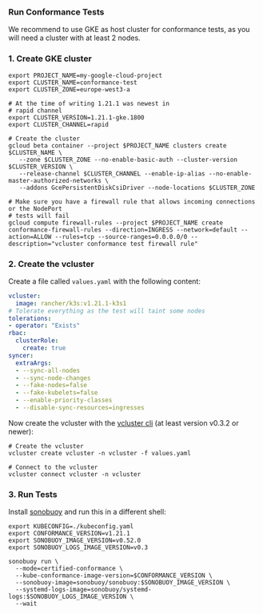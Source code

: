 ### Run Conformance Tests

We recommend to use GKE as host cluster for conformance tests, as you will need a cluster with at least 2 nodes.


### 1. Create GKE cluster

```
export PROJECT_NAME=my-google-cloud-project
export CLUSTER_NAME=conformance-test
export CLUSTER_ZONE=europe-west3-a

# At the time of writing 1.21.1 was newest in
# rapid channel
export CLUSTER_VERSION=1.21.1-gke.1800
export CLUSTER_CHANNEL=rapid

# Create the cluster
gcloud beta container --project $PROJECT_NAME clusters create $CLUSTER_NAME \
   --zone $CLUSTER_ZONE --no-enable-basic-auth --cluster-version $CLUSTER_VERSION \
   --release-channel $CLUSTER_CHANNEL --enable-ip-alias --no-enable-master-authorized-networks \
   --addons GcePersistentDiskCsiDriver --node-locations $CLUSTER_ZONE
   
# Make sure you have a firewall rule that allows incoming connections or the NodePort
# tests will fail
gcloud compute firewall-rules --project $PROJECT_NAME create conformance-firewall-rules --direction=INGRESS --network=default --action=ALLOW --rules=tcp --source-ranges=0.0.0.0/0 --description="vcluster conformance test firewall rule"
```

### 2. Create the vcluster

Create a file called `values.yaml` with the following content:
```yaml
vcluster:
  image: rancher/k3s:v1.21.1-k3s1
# Tolerate everything as the test will taint some nodes
tolerations:
- operator: "Exists"
rbac:
  clusterRole:
    create: true
syncer:
  extraArgs:
  - --sync-all-nodes
  - --sync-node-changes
  - --fake-nodes=false
  - --fake-kubelets=false
  - --enable-priority-classes
  - --disable-sync-resources=ingresses
```

Now create the vcluster with the [vcluster cli](https://github.com/loft-sh/vcluster/releases) (at least version v0.3.2 or newer):
```
# Create the vcluster
vcluster create vcluster -n vcluster -f values.yaml

# Connect to the vcluster 
vcluster connect vcluster -n vcluster
```

### 3. Run Tests

Install [sonobuoy](https://github.com/vmware-tanzu/sonobuoy) and run this in a different shell:
```
export KUBECONFIG=./kubeconfig.yaml
export CONFORMANCE_VERSION=v1.21.1
export SONOBUOY_IMAGE_VERSION=v0.52.0
export SONOBUOY_LOGS_IMAGE_VERSION=v0.3

sonobuoy run \
  --mode=certified-conformance \
  --kube-conformance-image-version=$CONFORMANCE_VERSION \
  --sonobuoy-image=sonobuoy/sonobuoy:$SONOBUOY_IMAGE_VERSION \
  --systemd-logs-image=sonobuoy/systemd-logs:$SONOBUOY_LOGS_IMAGE_VERSION \
  --wait
```

